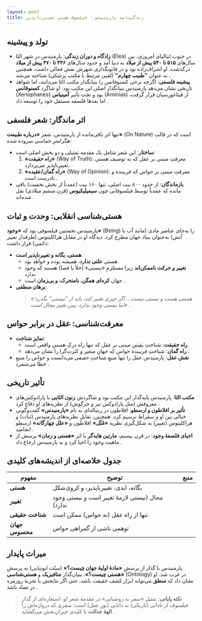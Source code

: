 ```yaml
---
layout: post
title: زندگینامه پارمنیدس - فیلسوف هستیِ تغییرناپذیر
---
```


## تولد و پیشینه  
- **زادگاه و دوران زندگی**: پارمنیدس در شهر الئا (Elea) در جنوب ایتالیای امروزی، بین سال‌های **۵۱۵ تا ۵۴۰ پیش از میلاد** به دنیا آمد و حدود سال‌های **۴۴۶ تا ۴۷۰ پیش از میلاد** درگذشت. او اشراف‌زاده بود و در قانونگذاری شهرش نقش فعالی داشت. همچنین به عنوان **"طبیب چهارم"** (لقبی مرتبط با مکتب پزشکی) شناخته می‌شد .  
- **پیشینه فلسفی**: اگرچه برخی کسنوفانس را بنیانگذار مکتب الئا می‌دانند، اما شواهد تاریخی نشان می‌دهد پارمنیدس بنیانگذار اصلی این مکتب بود. او شاگرد **کسنوفانس** (Xenophanes) بود و تحت تأثیر **آمینیاس** (Aminias) از فیثاغورسیان قرار گرفت، اما بعدها فلسفه مستقل خود را توسعه داد .  

## اثر ماندگار: شعر فلسفی  
تنها اثر باقی‌مانده از پارمنیدس، شعر **«درباره طبیعت»** (On Nature) است که در قالب هگزامترِ حماسی سروده شده:  
- **ساختار**: این شعر شامل یک مقدمه تمثیلی و دو بخش اصلی است:  
  1. **«راه حقیقت»** (Way of Truth): معرفتِ مبتنی بر عقل که به توصیف هستیِ تغییرناپذیر می‌پردازد.  
  2. **«راه گمان/عقیده»** (Way of Opinion): معرفتِ مبتنی بر حواس که فریبنده و نادرست است .  
- **بازماندگان**: از حدود ۸۰۰ بیت اصلی، تنها ۱۶۰ بیت (عمدتاً از بخش نخست) باقی مانده که عمدتاً توسط فیلسوفانی چون **سیمپلیکیوس** (قرن ششم میلادی) نقل شده‌اند .  

## هستی‌شناسی انقلابی: وحدت و ثبات  
پارمنیدس نخستین فیلسوفی بود که **«وجود»** (Being) را به‌جای عناصر مادی (مانند آب یا آتش) به‌عنوان بنیاد جهان مطرح کرد. دیدگاه او در مقابل هراکلیتوس (طرفدار تغییر دائمی) قرار داشت:  
- **هستی، یگانه و تغییرناپذیر است**:  
  - هستی **علتی ندارد**، همیشه بوده و خواهد بود.  
  - **تغییر و حرکت ناممکن‌اند** زیرا مستلزمِ «نیستی» (خلأ یا فضا) هستند که وجود ندارد.  
  - جهان **کره‌ای همگن، نامتحرک، و بی‌زمان** است .  
- **برهان منطقی**:  
  > *«هستی هست و نیستی نیست... اگر چیزی تغییر کند، باید از "نیستی" بگذرد؛ اما نیستی وجود ندارد، پس تغییر محال است»* .  

## معرفت‌شناسی: عقل در برابر حواس  
- **تمایز شناخت**:  
  - **راه حقیقت**: شناختِ یقینیِ مبتنی بر عقل که تنها راه درکِ هستیِ واقعی است.  
  - **راه گمان**: شناختِ فریبندهٔ حواس که جهانِ متغیر و کثرت‌گرا را نشان می‌دهد .  
- **نقش عقل**: پارمنیدس عقل را تنها منبعِ شناختِ حقیقی می‌دانست و حواس را منبعِ خطا می‌شمرد .  

## تأثیر تاریخی  
- **مکتب الئا**: پارمنیدس پایه‌گذار این مکتب بود و شاگردش **زنون الئایی** با پارادوکس‌های معروفش (مثل پارادوکس تیر و خرگوش) از نظریه‌های او دفاع کرد .  
- **تأثیر بر افلاطون و ارسطو**: افلاطون در رساله‌ای به نام **«پارمنیدس»** گفت‌وگویی خیالی بین او و سقراط ترسیم کرد. همچنین، تقابلِ نظریه‌های پارمنیدس (ثبات) و هراکلیتوس (تغییر) به شکل‌گیری نظریه‌ **«مُثُل»** افلاطون و **«علل چهارگانه»** ارسطو انجامید .  
- **احیای فلسفهٔ وجود**: در قرن بیستم، **مارتین هایدگر** با اثر **«هستی و زمان»** پرسش از ماهیت وجود را احیا کرد و به پارمنیدس ارجاع داد .  

## جدول خلاصه‌ای از اندیشه‌های کلیدی  

| مفهوم | توضیح | منبع |  
|--------|--------|-------|  
| **هستی** | یگانه، ابدی، تغییرناپذیر، و کروی‌شکل |  |  
| **تغییر** | محال (نیستی لازمهٔ تغییر است و نیستی وجود ندارد) |  |  
| **شناخت حقیقی** | تنها از راه عقل (نه حواس) ممکن است |  |  
| **جهان محسوس** | توهمی ناشی از گمراهی حواس |  |  

## میراث پایدار  
پارمنیدس با گذار از پرسشِ **«مادهٔ اولیهٔ جهان چیست؟»** (سنّت ایونیایی) به پرسشِ **«هستی چیست؟»**، بنیان‌گذار **متافیزیک** و **هستی‌شناسی** (Ontology) در غرب شد. او نشان داد که **منطق** می‌تواند ابزار کشف حقیقت باشد، حتی اگر نتایجش با تجربهٔ روزمره در تضاد باشد .  

> **نکته پایانی**: تمثیلِ «سفر به روشنایی» در مقدمهٔ شعر او، استعاره‌ای از گذارِ فیلسوف از نادانی (تاریکی) به دانایی (نورِ عقل) است؛ سفری که دروازه‌اش را **الههٔ عدالت** با کلیدی جبران‌بخش می‌گشاید .
